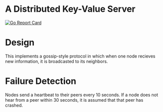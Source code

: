 
A Distributed Key-Value Server
=================================

[![Go Report Card](https://goreportcard.com/badge/github.com/derekargueta/go-kv-server)](https://goreportcard.com/report/github.com/derekargueta/go-kv-server)

Design
=======

This implements a gossip-style protocol in which when one node recieves new
information, it is broadcasted to its neighbors.

Failure Detection
====================
Nodes send a heartbeat to their peers every 10 seconds. If a node does not
hear from a peer within 30 seconds, it is assumed that that peer has crashed.


